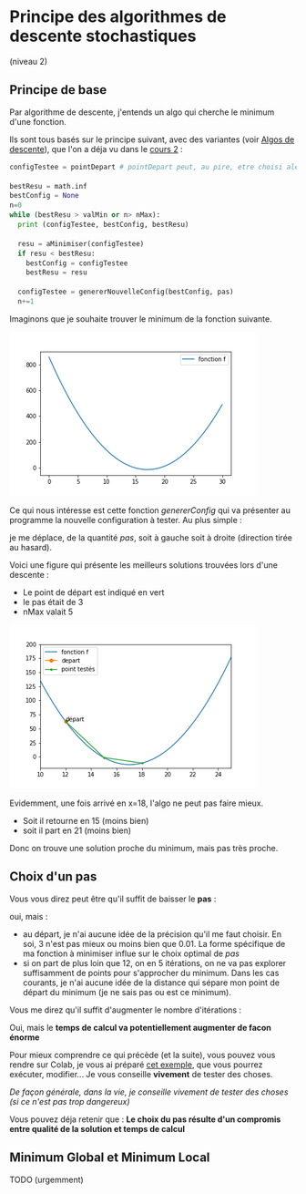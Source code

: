 # Principe des algorithmes de descente stochastiques
(niveau 2)

## Principe de base

Par algorithme de descente, j'entends un algo qui cherche le minimum
d'une fonction.

Ils sont tous basés sur le principe suivant, avec des variantes (voir [Algos de
descente](algosDescente.md)), que l'on a déja vu dans le [cours 2](../02_cours2.md) :

```python
configTestee = pointDepart # pointDepart peut, au pire, etre choisi aléatoirement

bestResu = math.inf
bestConfig = None
n=0
while (bestResu > valMin or n> nMax):
  print (configTestee, bestConfig, bestResu)

  resu = aMinimiser(configTestee)
  if resu < bestResu:
    bestConfig = configTestee
    bestResu = resu

  configTestee = genererNouvelleConfig(bestConfig, pas)
  n+=1
```

Imaginons que je souhaite trouver le minimum de la fonction suivante.

![fonction a minimiser](../images/aMinimiser.png)

Ce qui nous intéresse est cette fonction *genererConfig* qui va présenter au
programme la nouvelle configuration à tester. Au plus simple :

je me déplace, de la quantité *pas*, soit à gauche soit à droite (direction tirée au hasard).

Voici une figure qui présente les meilleurs solutions trouvées lors d'une descente :
- Le point de départ est indiqué en vert
- le pas était de 3
- nMax valait 5

![une descente](../images/uneDescente1.png)

Evidemment, une fois arrivé en x=18,
l'algo ne peut pas faire mieux.
- Soit il retourne en 15 (moins bien)
- soit il part en 21 (moins bien)

Donc on trouve une solution proche du minimum, mais pas très proche.

## Choix d'un pas

Vous vous direz peut être qu'il suffit de baisser le **pas** :

oui, mais :
- au départ, je n'ai aucune idée de la
précision qu'il me faut choisir. En soi, 3 n'est pas mieux ou moins bien que 0.01. La forme spécifique de ma fonction à minimiser influe sur le choix optimal de *pas*
- si on part de plus loin que 12, on en 5 itérations, on ne va pas
explorer suffisamment de points pour s'approcher du minimum. Dans les cas courants, je n'ai aucune idée de la distance qui sépare mon point de départ du minimum (je ne sais pas ou est ce minimum).

Vous me direz qu'il suffit d'augmenter
le nombre d'itérations :

Oui, mais le **temps de calcul va potentiellement augmenter de facon
énorme**

Pour mieux comprendre ce qui précède (et la suite), vous pouvez vous rendre sur Colab, je vous ai préparé [cet exemple](https://drive.google.com/open?id=14X1XDchFWoQZZnSW6Jnwp89hqGV0ySCC), que vous pourrez exécuter, modifier...
Je vous conseille **vivement** de tester des choses.

*De façon générale, dans la vie, je conseille vivement de tester des choses (si ce n'est pas trop dangereux)*

Vous pouvez déja retenir que :
**Le choix du pas résulte d'un compromis entre qualité de la solution et temps de calcul**

## Minimum Global et Minimum Local

TODO (urgemment)

